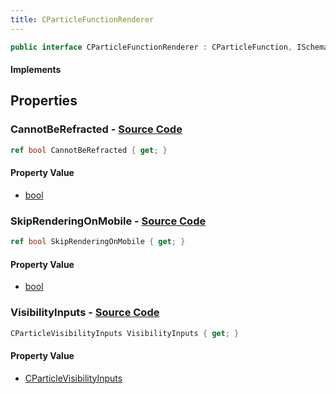 ```yaml
---
title: CParticleFunctionRenderer
---
```


```csharp
public interface CParticleFunctionRenderer : CParticleFunction, ISchemaClass<CParticleFunction>, ISchemaClass<CParticleFunctionRenderer>, ISchemaField, ISchemaClass, INativeHandle
```

#### Implements

## Properties

### **CannotBeRefracted** - [Source Code](https://github.com/swiftly-solution/swiftlys2/blob/main/managed/src/SwiftlyS2.Generated/Schemas/Interfaces/CParticleFunctionRenderer.cs#L18)

```csharp
ref bool CannotBeRefracted { get; }
```

#### Property Value

- [bool](https://learn.microsoft.com/dotnet/api/system.boolean)

### **SkipRenderingOnMobile** - [Source Code](https://github.com/swiftly-solution/swiftlys2/blob/main/managed/src/SwiftlyS2.Generated/Schemas/Interfaces/CParticleFunctionRenderer.cs#L20)

```csharp
ref bool SkipRenderingOnMobile { get; }
```

#### Property Value

- [bool](https://learn.microsoft.com/dotnet/api/system.boolean)

### **VisibilityInputs** - [Source Code](https://github.com/swiftly-solution/swiftlys2/blob/main/managed/src/SwiftlyS2.Generated/Schemas/Interfaces/CParticleFunctionRenderer.cs#L16)

```csharp
CParticleVisibilityInputs VisibilityInputs { get; }
```

#### Property Value

- [CParticleVisibilityInputs](/docs/api/shared/schemadefinitions/cparticlevisibilityinputs)


